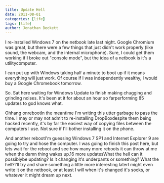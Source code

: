 ```yaml
---
title: Update Hell
date: 2011-08-01
categories: [life]
tags: [life]
author: Jonathan Beckett
---
```


I re-installed Windows 7 on the netbook late last night. Google Chromium was great, but there were a few things that just didn't work properly (like sound, the webcam, and the internal microphone). Sure, I could get them working if I broke out "console mode", but the idea of a netbook is it's a utilitycomputer.

I can put up with Windows taking half a minute to boot up if it means everything will just work. Of course if I was independently wealthy, I would buy a Google Chromebook tomorrow.

So. Sat here waiting for Windows Update to finish making chugging and grinding noises. It's been at it for about an hour so farperforming 85 updates to god knows what.

Ohhang onrebootIn the meantime I'm writing this utter garbage to pass the time. I may or may not admit to re-installing DropBoxdespite them being hacked recently, it's by far the easiest way of copying files between the computers I use. Not sure if I'll bother installing it on the phone.

And another rebootI'm guessing Windows 7 SP1 and Internet Explorer 9 are going to try and hose the computer. I was going to finish this post here, but lets wait for the reboot and see how many more reboots it can throw at me when the damn thing wakes up.16 more updatesWhat the hell can it possiblybe updating? Is it changing it's underpants or something? What the hell?I'll try and share something a little more interesting laterI might even write it on the netbook, or at least I will when it's changed it's socks, or whatever it might dream up next.